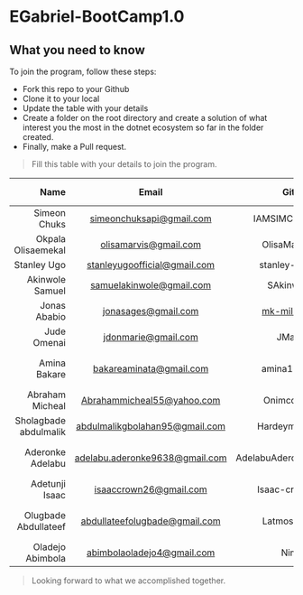 # EGabriel-BootCamp1.0

## What you need to know
To join the program, follow these steps:
- Fork this repo to your Github
- Clone it to your local
- Update the table with your details
- Create a folder on the root directory and create a solution of what interest you the most in the dotnet ecosystem so far in the folder created.
- Finally, make a Pull request.


> Fill this table with your details to join the program.

| Name                 | Email                 | Github         | What concept would you like to learn   |
|---------------------:|:---------------------:|---------------:|---------------------------------------:|
| Simeon Chuks         |simeonchuksapi@gmail.com | IAMSIMCODE   | Micro Services, Api, Grpc, Dapr, SignalR, Azure |
| Okpala Olisaemekal   |olisamarvis@gmail.com  | OlisaMarvis    | Api, MVC, Signal R, jWT                |
| Stanley Ugo          |stanleyugoofficial@gmail.com   | stanley-ugo | Microservices, gRpc, Reddis etc   |
| Akinwole Samuel      | samuelakinwole@gmail.com| SAkinwole    | API, Microservices, Azure, Testing, Caching etc
| Jonas Ababio         |jonasages@gmail.com    | [mk-milly02](https://github.com/mk-milly02) | Microservices, ASP.NET, Design Patterns   |
| Jude Omenai          |jdonmarie@gmail.com  | JMario1  | gRpc, testing, caching, DDD |
| Amina Bakare         |bakareaminata@gmail.com  | amina12-aj | API, Signal R, JWT, Azure, Docker, MVC, Design patterns gRpc, Unit testing, caching |
| Abraham Micheal	   |Abrahammicheal55@yahoo.com|Onimcodes   | Web API, MVC , Azure, Design patterns |
| Sholagbade abdulmalik|abdulmalikgbolahan95@gmail.com | Hardeymolar | Asp.Net core, Web API, Microservice,Signal R. |
|Aderonke Adelabu	   |adelabu.aderonke9638@gmail.com|AdelabuAderonke| Web API, .NetCore, Angular,Azure, SignalR,JWT,Microservices,gRpc|
|Adetunji Isaac		   |isaaccrown26@gmail.com		  |Isaac-crown    | Web Api, Mvc, Azure, Sql, Testing  |
Olugbade Abdullateef    |abdullateefolugbade@gmail.com  | Latmos4luv    | Web API, MVC, .NetCore, Angular,Azure, SignalR,JWT,Microservices
| Oladejo Abimbola   | abimbolaoladejo4@gmail.com | Nimi77        | Web API, Microservices, Azure, Testing, Caching etc
> Looking forward to what we accomplished together.
